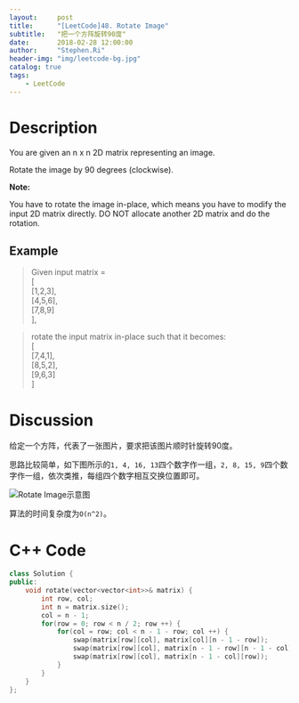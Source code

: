 ```yaml
---
layout:     post
title:      "[LeetCode]48. Rotate Image"
subtitle:   "把一个方阵旋转90度"
date:       2018-02-28 12:00:00
author:     "Stephen.Ri"
header-img: "img/leetcode-bg.jpg"
catalog: true
tags:
    - LeetCode
---
```


Description
===========

You are given an n x n 2D matrix representing an image.

Rotate the image by 90 degrees (clockwise).

**Note:**

You have to rotate the image in-place, which means you have to modify the input 2D matrix directly. DO NOT allocate another 2D matrix and do the rotation.

Example
-------

> Given input matrix =  
[  
  [1,2,3],  
  [4,5,6],  
  [7,8,9]  
],

> rotate the input matrix in-place such that it becomes:  
[  
  [7,4,1],  
  [8,5,2],  
  [9,6,3]  
]

Discussion
=======

给定一个方阵，代表了一张图片，要求把该图片顺时针旋转90度。

思路比较简单，如下图所示的`1, 4, 16, 13`四个数字作一组，`2, 8, 15, 9`四个数字作一组，依次类推，每组四个数字相互交换位置即可。

 ![Rotate Image示意图]({{site.baseurl}}/img/imgInBlog/rotateimage1.png)

算法的时间复杂度为`O(n^2)`。

C++ Code
====

```cpp
class Solution {
public:
    void rotate(vector<vector<int>>& matrix) {
        int row, col;
        int n = matrix.size();
        col = n - 1;
        for(row = 0; row < n / 2; row ++) {
            for(col = row; col < n - 1 - row; col ++) {
                swap(matrix[row][col], matrix[col][n - 1 - row]);
                swap(matrix[row][col], matrix[n - 1 - row][n - 1 - col]);
                swap(matrix[row][col], matrix[n - 1 - col][row]);
            }
        }
    }
};
```
